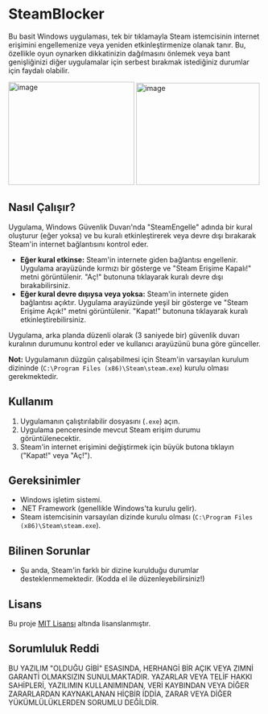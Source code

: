 # SteamBlocker

Bu basit Windows uygulaması, tek bir tıklamayla Steam istemcisinin internet erişimini engellemenize veya yeniden etkinleştirmenize olanak tanır. Bu, özellikle oyun oynarken dikkatinizin dağılmasını önlemek veya bant genişliğinizi diğer uygulamalar için serbest bırakmak istediğiniz durumlar için faydalı olabilir.

<img width="250" height="205" alt="image" src="https://github.com/user-attachments/assets/ed502413-bfe5-4681-9d9f-37744ffed455" />
<img width="245" height="203" alt="image" src="https://github.com/user-attachments/assets/3030ddd8-d3eb-44b9-8cdb-4af5065c6255" />



## Nasıl Çalışır?

Uygulama, Windows Güvenlik Duvarı'nda "SteamEngelle" adında bir kural oluşturur (eğer yoksa) ve bu kuralı etkinleştirerek veya devre dışı bırakarak Steam'in internet bağlantısını kontrol eder.

* **Eğer kural etkinse:** Steam'in internete giden bağlantısı engellenir. Uygulama arayüzünde kırmızı bir gösterge ve "Steam Erişime Kapalı!" metni görüntülenir. "Aç!" butonuna tıklayarak kuralı devre dışı bırakabilirsiniz.
* **Eğer kural devre dışıysa veya yoksa:** Steam'in internete giden bağlantısı açıktır. Uygulama arayüzünde yeşil bir gösterge ve "Steam Erişime Açık!" metni görüntülenir. "Kapat!" butonuna tıklayarak kuralı etkinleştirebilirsiniz.

Uygulama, arka planda düzenli olarak (3 saniyede bir) güvenlik duvarı kuralının durumunu kontrol eder ve kullanıcı arayüzünü buna göre günceller.

**Not:** Uygulamanın düzgün çalışabilmesi için Steam'in varsayılan kurulum dizininde (`C:\Program Files (x86)\Steam\steam.exe`) kurulu olması gerekmektedir.

## Kullanım

1.  Uygulamanın çalıştırılabilir dosyasını (`.exe`) açın.
2.  Uygulama penceresinde mevcut Steam erişim durumu görüntülenecektir.
3.  Steam'in internet erişimini değiştirmek için büyük butona tıklayın ("Kapat!" veya "Aç!").

## Gereksinimler

* Windows işletim sistemi.
* .NET Framework (genellikle Windows'ta kurulu gelir).
* Steam istemcisinin varsayılan dizinde kurulu olması (`C:\Program Files (x86)\Steam\steam.exe`).

## Bilinen Sorunlar

* Şu anda, Steam'in farklı bir dizine kurulduğu durumlar desteklenmemektedir. (Kodda el ile düzenleyebilirsiniz!)

## Lisans

Bu proje [MIT Lisansı](LICENSE) altında lisanslanmıştır.

## Sorumluluk Reddi

BU YAZILIM "OLDUĞU GİBİ" ESASINDA, HERHANGİ BİR AÇIK VEYA ZIMNİ GARANTİ OLMAKSIZIN SUNULMAKTADIR. YAZARLAR VEYA TELİF HAKKI SAHİPLERİ, YAZILIMIN KULLANIMINDAN, VERİ KAYBINDAN VEYA DİĞER ZARARLARDAN KAYNAKLANAN HİÇBİR İDDİA, ZARAR VEYA DİĞER YÜKÜMLÜLÜKLERDEN SORUMLU DEĞİLDİR.
